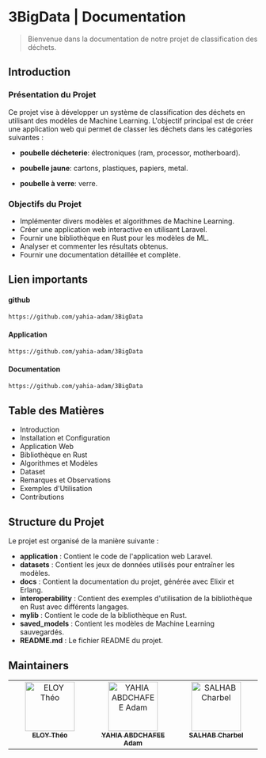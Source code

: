 # 3BigData | Documentation
> Bienvenue dans la documentation de notre projet de classification des déchets.

## Introduction

### Présentation du Projet

Ce projet vise à développer un système de classification des déchets en utilisant des modèles de Machine Learning. L'objectif principal est de créer une application web qui permet de classer les déchets dans les catégories suivantes :

- **poubelle décheterie**: électroniques (ram, processor, motherboard).

- **poubelle jaune**: cartons, plastiques, papiers, metal.

- **poubelle à verre**: verre.

### Objectifs du Projet

- Implémenter divers modèles et algorithmes de Machine Learning.
- Créer une application web interactive en utilisant Laravel.
- Fournir une bibliothèque en Rust pour les modèles de ML.
- Analyser et commenter les résultats obtenus.
- Fournir une documentation détaillée et complète.

## Lien importants

#### github

  ```sh 
https://github.com/yahia-adam/3BigData
  ```

#### Application
  ```sh 
https://github.com/yahia-adam/3BigData
  ```

#### Documentation
  ```sh
https://github.com/yahia-adam/3BigData
  ```

## Table des Matières

- Introduction
- Installation et Configuration
- Application Web
- Bibliothèque en Rust
- Algorithmes et Modèles
- Dataset
- Remarques et Observations
- Exemples d'Utilisation
- Contributions

## Structure du Projet

Le projet est organisé de la manière suivante :

- **application** : Contient le code de l'application web Laravel.
- **datasets** : Contient les jeux de données utilisés pour entraîner les modèles.
- **docs** : Contient la documentation du projet, générée avec Elixir et Erlang.
- **interoperability** : Contient des exemples d'utilisation de la bibliothèque en Rust avec différents langages.
- **mylib** : Contient le code de la bibliothèque en Rust.
- **saved_models** : Contient les modèles de Machine Learning sauvegardés.
- **README.md** : Le fichier README du projet.

## Maintainers


<table>
  <tbody>
    <tr>
      <td align="center"  valign="top" width="14.28%"><a href="https://github.com/Zameloth"><img src="https://media.licdn.com/dms/image/D4E03AQExL3tC3WxXkg/profile-displayphoto-shrink_100_100/0/1667408220644?e=1721865600&v=beta&t=dHe2dKN3QfrtfJyPId5JK6qwUhYvP959D4q7Y5K8JDo" width="100px;" alt="ELOY Théo"/><br /><sub><b>ELOY Théo</b></sub></a>
      </td>
      <td align="center" valign="top" width="14.28%"><a href="https://github.com/yahia-adam"><img src="https://avatars.githubusercontent.com/u/91891487?v=4" width="100px;" alt="YAHIA ABDCHAFEE Adam"/><br /><sub><b>YAHIA ABDCHAFEE Adam</b></sub></a>
      </td>
      <td align="center" valign="top" width="14.28%"><a href="https://github.com/c-salhab"><img src="https://media.licdn.com/dms/image/D4D03AQEuVguSfYTj3A/profile-displayphoto-shrink_400_400/0/1706169892349?e=1721865600&v=beta&t=Xi70agrdlJYhV_pthwKJgos9qKYK_fHwvY6J7cFbloE" width="100px;" alt="SALHAB Charbel"/><br /><sub><b>SALHAB Charbel</b></sub></a>
      </td>
    </tr>
  </tbody>
</table>
